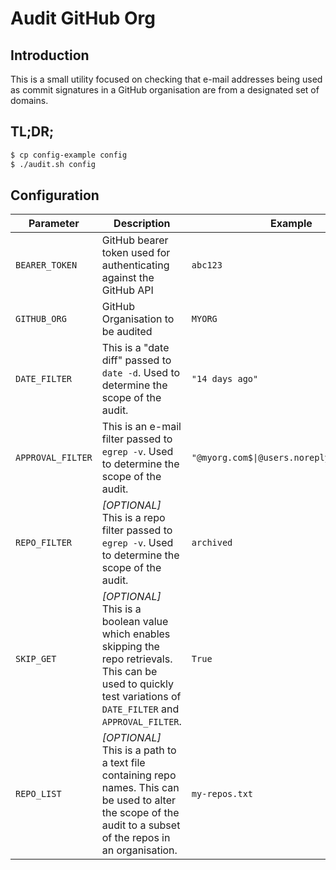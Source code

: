 # Audit GitHub Org

## Introduction

This is a small utility focused on checking that e-mail addresses being used as commit signatures in a GitHub organisation are from a designated set of domains.

## TL;DR;

```bash
$ cp config-example config
$ ./audit.sh config
```

## Configuration

| Parameter                  | Description                                     | Example                                                      |
| -------------------------- | ----------------------------------------------- | ------------------------------------------------------------ |
| `BEARER_TOKEN`         | GitHub bearer token used for authenticating against the GitHub API                      | `abc123`                                        |
| `GITHUB_ORG`                | GitHub Organisation to be audited                            | `MYORG`                                                     |
| `DATE_FILTER`         | This is a "date diff" passed to `date -d`. Used to determine the scope of the audit.                               | `"14 days ago"`                                               |
| `APPROVAL_FILTER`        | This is an e-mail filter passed to `egrep -v`. Used to determine the scope of the audit.                    | `"@myorg.com$\|@users.noreply.github.com"`                                                         |
| `REPO_FILTER`        | *[OPTIONAL]* This is a repo filter passed to `egrep -v`. Used to determine the scope of the audit.                    | `archived`                                                         |
| `SKIP_GET`        | *[OPTIONAL]* This is a boolean value which enables skipping the repo retrievals. This can be used to quickly test variations of `DATE_FILTER` and `APPROVAL_FILTER`.                     | `True`                                                         |
| `REPO_LIST`        | *[OPTIONAL]* This is a path to a text file containing repo names. This can be used to alter the scope of the audit to a subset of the repos in an organisation.                     | `my-repos.txt`                                                         |
